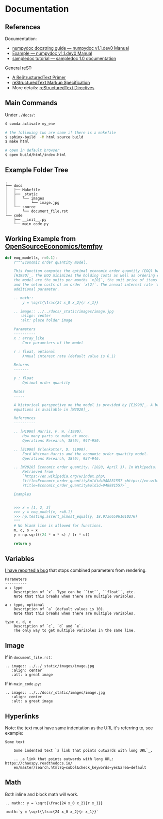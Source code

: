 # Documentation

## References

Documentation:

* [numpydoc docstring guide — numpydoc v1.1.dev0 Manual](https://numpydoc.readthedocs.io/en/latest/format.html)
* [Example — numpydoc v1.1.dev0 Manual](https://numpydoc.readthedocs.io/en/latest/example.html#example)
* [sampledoc tutorial — sampledoc 1.0 documentation](https://matplotlib.org/sampledoc/)

General reST:

* [A ReStructuredText Primer](https://docutils.sourceforge.io/docs/user/rst/quickstart.html)
* [reStructuredText Markup Specification](https://docutils.sourceforge.io/docs/ref/rst/restructuredtext.html#syntax-details)
* More details: [reStructuredText Directives](https://docutils.sourceforge.io/docs/ref/rst/directives.html)

## Main Commands

Under `./docs/`:

```bash
$ conda activate my_env

# the following two are same if there is a makefile
$ sphinx-build  -M html source build
$ make html

# open in default browser
$ open build/html/index.html
```

## Example Folder Tree

```text
.
├── docs
│   ├── Makefile
│   ├── _static
│   │   └── images
│   │       └── image.jpg
│   └── source
│       └── document_file.rst
└── code
    ├── __init__.py
    └── main_code.py
```

## Working Example from [OpenSourceEconomics/temfpy](https://github.com/OpenSourceEconomics/temfpy)

```python
def eoq_model(x, r=0.1):
    r"""Economic order quantity model.

    This function computes the optimal economic order quantity (EOQ) based on the model presented in
    [H1990]_. The EOQ minimizes the holding costs as well as ordering costs. The core parameters of
    the model are the units per months `x[0]`, the unit price of items in stock `x[1]`,
    and the setup costs of an order `x[2]`. The annual interest rate `r` is treated as an
    additional parameter.

    .. math::
        y = \sqrt{\frac{24 x_0 x_2}{r x_1}}

    .. image:: ../../docs/_static/images/image.jpg
       :align: center
       :alt: place holder image

    Parameters
    ----------
    x : array_like
        Core parameters of the model

    r : float, optional
        Annual interest rate (default value is 0.1)

    Returns
    -------

    y : float
        Optimal order quantity

    Notes
    -----

    A historical perspective on the model is provided by [E1990]_. A brief description with the core
    equations is available in [W2020]_.

    References
    ----------

    .. [H1990] Harris, F. W. (1990).
        How many parts to make at once.
        Operations Research, 38(6), 947–950.

    .. [E1990] Erlenkotter, D. (1990).
        Ford Whitman Harris and the economic order quantity model.
        Operations Research, 38(6), 937–946.

    .. [W2020] Economic order quantity. (2020, April 3). In Wikipedia.
        Retrieved from
        `https://en.wikipedia.org/w/index.php\
        ?title=Economic_order_quantity&oldid=948881557 <https://en.wikipedia.org/w/index.php
        ?title=Economic_order_quantity&oldid=948881557>`_

    Examples
    --------

    >>> x = [1, 2, 3]
    >>> y = eoq_model(x, r=0.1)
    >>> np.testing.assert_almost_equal(y, 18.973665961010276)
    """
    # No blank line is allowed for functions.
    m, c, s = x
    y = np.sqrt((24 * m * s) / (r * c))

    return y
```

## Variables

[I have reported a bug](https://github.com/sphinx-doc/sphinx/issues/7780) that stops combined parameters from rendering.

```text
Parameters
----------
x : type
    Description of `x`. Type can be ``int``, ``float``, etc.
    Note that this breaks when there are multiple variables.

a : type, optional
    Description of `a` (default values is 10).
    Note that this breaks when there are multiple variables.

type c, d, e
    Description of `c`, `d` and `e`.
    The only way to get multiple variables in the same line.
```

## Image

If in `document_file.rst`:

```text
.. image:: ../../_static/images/image.jpg
   :align: center
   :alt: a great image
```

If in `main_code.py`:

```text
.. image:: ../../docs/_static/images/image.jpg
   :align: center
   :alt: a great image
```

## Hyperlinks

Note: the text must have same indentation as the URL it's referring to, see example:

```text
Some text

    Some indented text `a link that points outwards with long URL`_.

    .. _a link that points outwards with long URL: https://chaospy.readthedocs.io/
    en/master/search.html?q=sobol&check_keywords=yes&area=default
```

## Math

Both inline and block math will work.

```text
.. math:: y = \sqrt{\frac{24 x_0 x_2}{r x_1}}

:math:`y = \sqrt{\frac{24 x_0 x_2}{r x_1}}`
```

